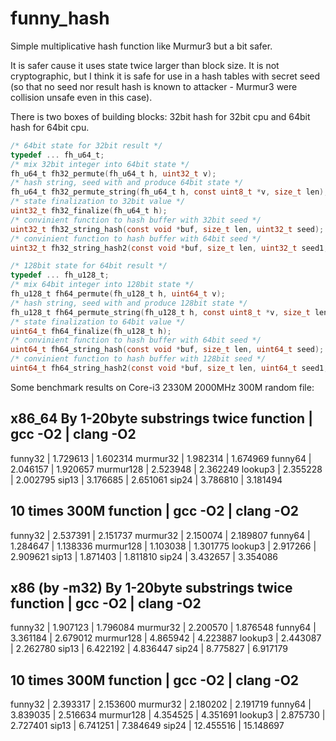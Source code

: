 funny_hash
==========

Simple multiplicative hash function like Murmur3 but a bit safer.

It is safer cause it uses state twice larger than block size.
It is not cryptographic, but I think it is safe for use in a hash tables with secret seed
(so that no seed nor result hash is known to attacker - Murmur3 were collision unsafe even in this case).

There is two boxes of building blocks: 32bit hash for 32bit cpu and 64bit hash for 64bit cpu.

````C
/* 64bit state for 32bit result */
typedef ... fh_u64_t;
/* mix 32bit integer into 64bit state */
fh_u64_t fh32_permute(fh_u64_t h, uint32_t v);
/* hash string, seed with and produce 64bit state */
fh_u64_t fh32_permute_string(fh_u64_t h, const uint8_t *v, size_t len);
/* state finalization to 32bit value */
uint32_t fh32_finalize(fh_u64_t h);
/* convinient function to hash buffer with 32bit seed */
uint32_t fh32_string_hash(const void *buf, size_t len, uint32_t seed);
/* convinient function to hash buffer with 64bit seed */
uint32_t fh32_string_hash2(const void *buf, size_t len, uint32_t seed1, uint32_t seed2);

/* 128bit state for 64bit result */
typedef ... fh_u128_t;
/* mix 64bit integer into 128bit state */
fh_u128_t fh64_permute(fh_u128_t h, uint64_t v);
/* hash string, seed with and produce 128bit state */
fh_u128_t fh64_permute_string(fh_u128_t h, const uint8_t *v, size_t len);
/* state finalization to 64bit value */
uint64_t fh64_finalize(fh_u128_t h);
/* convinient function to hash buffer with 64bit seed */
uint64_t fh64_string_hash(const void *buf, size_t len, uint64_t seed);
/* convinient function to hash buffer with 128bit seed */
uint64_t fh64_string_hash2(const void *buf, size_t len, uint64_t seed1, uint64_t seed2);
````

Some benchmark results on Core-i3 2330M 2000MHz 300M random file:

x86_64
By 1-20byte substrings twice
function  | gcc -O2  | clang -O2
-------------------------------
funny32   | 1.729613 | 1.602314
murmur32  | 1.982314 | 1.674969
funny64   | 2.046157 | 1.920657
murmur128 | 2.523948 | 2.362249
lookup3   | 2.355228 | 2.002795
sip13     | 3.176685 | 2.651061
sip24     | 3.786810 | 3.181494

10 times 300M
function  | gcc -O2  | clang -O2
--------------------------------
funny32   | 2.537391 | 2.151737
murmur32  | 2.150074 | 2.189807
funny64   | 1.284647 | 1.138336
murmur128 | 1.103038 | 1.301775
lookup3   | 2.917266 | 2.909621
sip13     | 1.871403 | 1.811810
sip24     | 3.432657 | 3.354086

x86 (by -m32)
By 1-20byte substrings twice
function  | gcc -O2  | clang -O2
--------------------------------
funny32   | 1.907123 | 1.796084
murmur32  | 2.200570 | 1.876548
funny64   | 3.361184 | 2.679012
murmur128 | 4.865942 | 4.223887
lookup3   | 2.443087 | 2.262780
sip13     | 6.422192 | 4.836447
sip24     | 8.775827 | 6.917179


10 times 300M
function  | gcc -O2   | clang -O2
---------------------------------
funny32   | 2.393317  | 2.153600
murmur32  | 2.180202  | 2.191719
funny64   | 3.839035  | 2.516634
murmur128 | 4.354525  | 4.351691
lookup3   | 2.875730  | 2.727401
sip13     | 6.741251  | 7.384649
sip24     | 12.455516 | 15.148697
